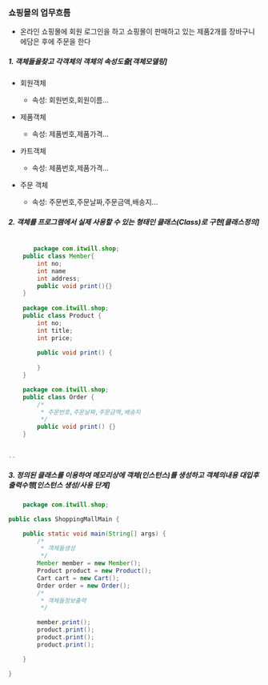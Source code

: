 ### 쇼핑몰의 업무흐름

- 온라인 쇼핑몰에 회원 로그인을 하고 쇼핑몰이 판매하고 있는 제품2개를 장바구니에담은 후에 주문을 한다


##### 1. 객체들을찾고 각객체의 객체의 속성도출[객체모델링]
	
- 회원객체 
    - 속성: 회원번호,회원이름...

- 제품객체   
    - 속성:  제품번호,제품가격...

-  카트객체   
    - 속성:  제품번호,제품가격...	    

 -  주문 객체   
    - 속성:  주문번호,주문날짜,주문금액,배송지...   


##### 2. 객체를 프로그램에서 실제 사용할 수 있는 형태인 클래스(Class)로 구현[클래스정의]
```java

       package com.itwill.shop;
	public class Member{
		int no;
		int name
		int address;
		public void print(){}
	}
  
	package com.itwill.shop;
	public class Product {
		int no;
		int title;
		int price;
	
		public void print() {
	
		}
	}

   	package com.itwill.shop;
	public class Order {
		/*
		 * 주문번호,주문날짜,주문금액,배송지
		 */
		public void print() {}
	}


..

```
##### 3. 정의된 클래스를 이용하여 메모리상에 객체(인스턴스)를 생성하고 객체의내용 대입후 출력수행[인스턴스 생성/사용 단계]
```java
	package com.itwill.shop;

public class ShoppingMallMain {

	public static void main(String[] args) {
		/*
		 * 객체들생성
		 */
		Member member = new Member();
		Product product = new Product();
		Cart cart = new Cart();
		Order order = new Order();
		/*
		 * 객체들정보출력
		 */

		member.print();
		product.print();
		product.print();
		product.print();

	}

}

```


